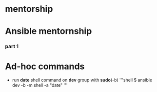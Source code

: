 # mentorship

# Ansible mentornship
### part 1

# Ad-hoc commands
* run **date** shell command on **dev** group with **sudo**(-b)
'''shell
$ ansible dev -b -m shell -a "date"
'''
